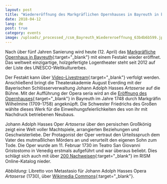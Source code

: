 ```yaml
---
layout: post
title: "Wiedereröffnung des Markgräflichen Opernhauses in Bayreuth in barockem Glanz"
date: 2018-04-12
lang: de
post: true
category: events
image: /uploads/_processed_/csm_Bayreuth_Wiedereroeffnung_63b4b6b599.jpg
---
```



Nach über fünf Jahren Sanierung wird heute (12. April) das [Markgräfliche Opernhaus in Bayreuth](http://www.bayreuth-wilhelmine.de/deutsch/opernh/index.htm){:target="_blank"} mit einem Festakt wieder eröffnet. Das weltweit einzigartige, holzgefertigte Logentheater steht seit 2012 auf der Liste des UNESCO-Weltkulturerbes.

Der Festakt kann über [Video-Livestream](http://www.br.de/franken){:target="_blank"} verfolgt werden. Anschließend bringt die Theaterakademie August Everding mit der Bayerischen Schlösserverwaltung Johann Adolph Hasses _Artaserse_ auf die Bühne. Mit der Aufführung der Opera seria wird an die [Eröffnung des Opernhauses](http://www.rism.info/de/startseite/newsdetails/article/64/the-margravial-opera-house-in-bayreuth.html?tx_ttnews%5Byear%5D=2016&tx_ttnews%5Bmonth%5D=07&cHash=d3538917207b0c9e3631c62db6e8939a){:target="_blank"} in Bayreuth im Jahre 1748 durch Markgräfin Wilhelmine (1709-1758) angeknüpft. Die Schwester Friedrichs des Großen wählte dieses Werk für die Einweihungsfeierlichkeiten des von ihr mit Nachdruck betriebenen Neubaus.

Johann Adolph Hasses Oper _Artaserse_ über den persischen Großkönig zeigt eine Welt voller Machtspiele, arrangierten Beziehungen und Geschwisterliebe. Der Protagonist der Oper vertraut den Urteilsspruch dem Vater des mutmaßlichen Mörders an und verurteilt den eigenen Sohn zum Tode. Die Oper wurde am 11. Februar 1730 im Teatro San Giovanni Gristostomo in Venedig erstmals aufgeführt und war überaus beliebt. Dies schlägt sich auch mit über [200 Nachweisen](https://opac.rism.info/search?View=rism&author=Hasse+Johann+Adolf&title=artaserse){:target="_blank"} im RISM Online-Katalog nieder.

_Abbildung_: Libretto von Metastasio für Johann Adolph Hasses Opera _Artaserse_ (1730), über [Wikimedia Commons](https://commons.wikimedia.org/wiki/File:Artaserse_Libretto_Cover_1730.jpg){:target="_blank"}.



<script type="text/javascript">var switchTo5x=true;</script><script type="text/javascript" src="http://w.sharethis.com/button/buttons.js"></script><script type="text/javascript">stLight.options({publisher: "9b601438-1ce1-49d8-bfd7-9cff5df54c17", doNotHash: false, doNotCopy: false, hashAddressBar: false});</script>